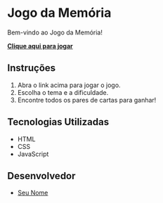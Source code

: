 # Jogo da Memória

Bem-vindo ao Jogo da Memória!

[**Clique aqui para jogar**](https://wellingtonlsoares.github.io/jogo-da-memoria)

## Instruções
1. Abra o link acima para jogar o jogo.
2. Escolha o tema e a dificuldade.
3. Encontre todos os pares de cartas para ganhar!

## Tecnologias Utilizadas
- HTML
- CSS
- JavaScript

## Desenvolvedor
- [Seu Nome](https://github.com/seuusuario)
